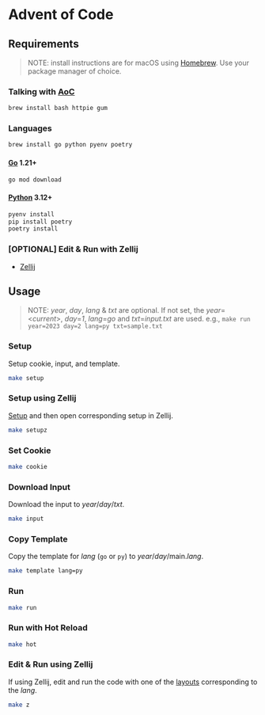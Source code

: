 # Advent of Code

## Requirements

> NOTE: install instructions are for macOS using [Homebrew](https://brew.sh). Use your package manager of choice.

### Talking with [AoC](https://adventofcode.com)

```sh
brew install bash httpie gum
```

### Languages

```sh
brew install go python pyenv poetry
```

#### [Go](https://golang.org) 1.21+

```sh
go mod download
```

#### [Python](https://www.python.org) 3.12+

```sh
pyenv install
pip install poetry
poetry install
```

### [OPTIONAL] Edit & Run with Zellij

- [Zellij](https://github.com/zellij-org/zellij)

## Usage

> NOTE: *year*, *day*, *lang* & *txt* are optional. If not set, the *year*=<*current*>, *day*=*1*, *lang*=*go* and *txt*=*input.txt* are used.
> e.g., `make run year=2023 day=2 lang=py txt=sample.txt`

### Setup

Setup cookie, input, and template.

```sh
make setup
```

### Setup using Zellij

[Setup](#setup) and then open corresponding setup in Zellij.

```sh
make setupz
```

### Set Cookie

```sh
make cookie
```

### Download Input

Download the input to *year*/*day*/*txt*.

```sh
make input
```

### Copy Template

Copy the template for *lang* (`go` or `py`) to *year*/*day*/main.*lang*.

```sh
make template lang=py
```

### Run

```sh
make run
```

### Run with Hot Reload

```sh
make hot
```

### Edit & Run using Zellij

If using Zellij, edit and run the code with one of the [layouts](.zellij/) corresponding to the *lang*.

```sh
make z
```

